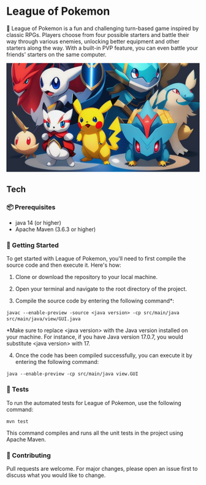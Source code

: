 # League of Pokemon
🐾 League of Pokemon is a fun and challenging turn-based game inspired by classic RPGs. Players choose from four possible starters and battle their way through various enemies, unlocking better equipment and other starters along the way. With a built-in PVP feature, you can even battle your friends' starters on the same computer.


![](images/AI4Crop.png)

## Tech
### 📦 Prerequisites

- java 14 (or higher)
- Apache Maven (3.6.3 or higher)

### 🚀 Getting Started

To get started with League of Pokemon, you'll need to first compile the source code and then execute it. Here's how:

1. Clone or download the repository to your local machine.

2. Open your terminal and navigate to the root directory of the project.

3. Compile the source code by entering the following command*:

```
javac --enable-preview -source <java version> -cp src/main/java src/main/java/view/GUI.java
```
*Make sure to replace \<java version\> with the Java version installed on your machine. For instance, if you have Java version 17.0.7, you would substitute \<java version\> with 17.

4. Once the code has been compiled successfully, you can execute it by entering the following command:
```
java --enable-preview -cp src/main/java view.GUI
```

### 🧪 Tests
To run the automated tests for League of Pokemon, use the following command:
```
mvn test
```
This command compiles and runs all the unit tests in the project using Apache Maven.

### 👥 Contributing
Pull requests are welcome. For major changes, please open an issue first to discuss what you would like to change.
